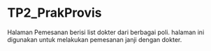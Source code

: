 # TP2_PrakProvis
Halaman Pemesanan berisi list dokter dari berbagai poli. halaman ini digunakan untuk melakukan pemesanan janji dengan dokter.

